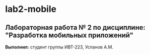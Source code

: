 # lab2-mobile  
## Лабораторная работа № 2 по дисциплине: "Разработка мобильных приложений"  
**Выполнил:** студент группы ИВТ-223, Успанов А.М.
